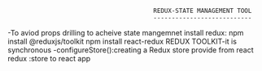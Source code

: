                                             REDUX-STATE MANAGEMENT TOOL
                                            ---------------------------

-To aviod props drilling to acheive state mangemnet
install redux: npm install @reduxjs/toolkit
                npm install react-redux
REDUX TOOLKIT-it is synchronous
    -configureStore():creating a Redux store
    provide  from react redux :store to react app
        


